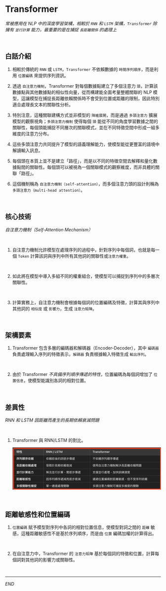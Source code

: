 # Transformer

_常被應用在 NLP 中的深度學習架構，相較於 `RNN` 和 `LSTM` 架構，`Transformer` 除擁有 `並行計算` 能力，最重要的是在捕捉 `長距離關係` 的處理上_

<br>

## 白話介紹

1. 相較於傳統的 `RNN` 或 `LSTM`，`Transformer` 不依賴數據的 `時間序列順序`，而是利用 `位置編碼` 來提供序列資訊。

2. 透過 `自注意力機制`，Transformer 對每個數據點建立了多個注意力 `頭`，計算該數據點與其他數據點的相似性向量，從而構建能全面考量整體關聯的 NLP 模型，這讓模型在捕捉長距離依賴關係時不會受到位置或距離的限制，因此特別適合處理長文本的關聯性分析。

3. 特別注意，這種關聯建構方式並非模型的 `降維展開`，而是通過 `多頭注意力` 擴展模型的觀察視角；`多頭注意力機制` 使得每個 `頭` 能從不同的角度學習數據之間的關聯性，每個頭能捕捉不同層次的關聯模式，並在不同特徵空間中形成一組多維度的注意力分布。

4. 這些多頭注意力共同提升了模型的語義理解能力，使模型能從更豐富的語境中解讀輸入訊息。

5. 每個頭在本質上並不是建立「路徑」，而是以不同的特徵空間去解釋和量化數據點間的關聯性。每個頭可以被視為一個關聯模式的觀察維度，而非具體的關聯「路徑」。

6. 這個機制稱為 `自注意力機制（self-attention）`，而多個注意力頭的設計則稱為 `多頭注意力（multi-head attention）`。

<br>

## 核心技術

_自注意力機制（Self-Attention Mechanism）_

<br>

1. 自注意力機制允許模型在處理序列的過程中，針對序列中每個詞，也就是每一個 `Token`  計算該詞與序列中所有其他詞的關聯性或`注意力權重`。

<br>

2. 如此將在模型中導入多組不同的權重組合，使模型可以捕捉到序列中的多層次關聯性。

<br>

3. 計算實務上，自注意力機制會根據每個詞的位置編碼及特徵，計算其與序列中其他詞的 `相似度` 或 `影響力`，生成 `注意力矩陣`。

<br>

## 架構要素

1. Transformer 包含多層的編碼器和解碼器（Encoder-Decoder），其中 `編碼器` 負責處理輸入序列的特徵表示，`解碼器` 負責根據輸入特徵生成 `輸出序列`。

<br>

2. 由於 Transformer _不具備序列順序傳遞的特性_，位置編碼為每個詞增加了 `位置信息`，使模型能識別各詞的相對位置。

<br>

## 差異性

_RNN 和 LSTM 因距離而產生的長期依賴衰減問題_

<br>

1. Transformer 與 RNN/LSTM 的對比。

    ![](images/img_01.png)

<br>

## 距離敏感性和位置編碼

1. `位置編碼` 賦予模型對序列中各詞的相對位置信息，使模型對詞之間的 `距離` 敏感，這種距離敏感性不是基於序列順序，而是由 `位置` 編碼加權的計算得出。

<br>

2. 在自注意力中，Transformer 的 `注意力矩陣` 基於每個詞的特徵和位置，計算每個詞對其他詞的影響力或關聯性。

<br>

___

_END_